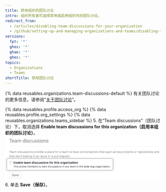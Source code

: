```yaml
---
title: 禁用组织的团队讨论
intro: 组织所有者可选择禁用或启用组织内的团队讨论。
redirect_from:
  - /articles/disabling-team-discussions-for-your-organization
  - /github/setting-up-and-managing-organizations-and-teams/disabling-team-discussions-for-your-organization
versions:
  fpt: '*'
  ghes: '*'
  ghae: '*'
  ghec: '*'
topics:
  - Organizations
  - Teams
shortTitle: 禁用团队讨论
---
```


{% data reusables.organizations.team-discussions-default %} 有关团队讨论的更多信息，请参阅“[关于团队讨论](/organizations/collaborating-with-your-team/about-team-discussions)”。

{% data reusables.profile.access_org %}
{% data reusables.profile.org_settings %}
{% data reusables.organizations.teams_sidebar %}
5. 在“Team discussions”（团队讨论）下，取消选择 **Enable team discussions for this organization（启用本组织的团队讨论）**。 ![用于启用或禁用组织的团队讨论的复选框](/assets/images/help/settings/enable-team-discussions-for-org-checkbox.png)
6. 单击 **Save（保存）**。
